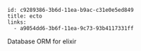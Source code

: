 ```
id: c9289386-3b6d-11ea-b9ac-c31e0e5ed849
title: ecto
links:
  - a9054dd6-3b6f-11ea-9c73-93b4117331ff
```

Database ORM for elixir
